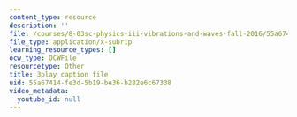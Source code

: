 ```yaml
---
content_type: resource
description: ''
file: /courses/8-03sc-physics-iii-vibrations-and-waves-fall-2016/55a67414fe3d5b19be36b282e6c67338_TjxR7lAwWhI.vtt
file_type: application/x-subrip
learning_resource_types: []
ocw_type: OCWFile
resourcetype: Other
title: 3play caption file
uid: 55a67414-fe3d-5b19-be36-b282e6c67338
video_metadata:
  youtube_id: null
---
```

